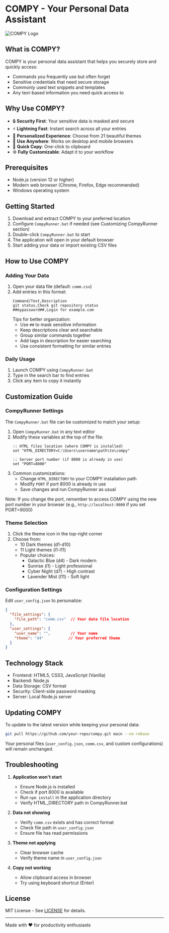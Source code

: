 # COMPY - Your Personal Data Assistant

![COMPY Logo](favicon_io/favicon.ico)

## What is COMPY?

COMPY is your personal data assistant that helps you securely store and quickly access:
- Commands you frequently use but often forget
- Sensitive credentials that need secure storage
- Commonly used text snippets and templates
- Any text-based information you need quick access to

## Why Use COMPY?

- 🔒 **Security First**: Your sensitive data is masked and secure
- ⚡ **Lightning Fast**: Instant search across all your entries
- 🎨 **Personalized Experience**: Choose from 21 beautiful themes
- 📱 **Use Anywhere**: Works on desktop and mobile browsers
- 🔄 **Quick Copy**: One-click to clipboard
- ⚙️ **Fully Customizable**: Adapt it to your workflow

## Prerequisites

- Node.js (version 12 or higher)
- Modern web browser (Chrome, Firefox, Edge recommended)
- Windows operating system

## Getting Started

1. Download and extract COMPY to your preferred location
2. Configure `CompyRunner.bat` if needed (see Customizing CompyRunner section)
3. Double-click `CompyRunner.bat` to start
4. The application will open in your default browser
5. Start adding your data or import existing CSV files

## How to Use COMPY

### Adding Your Data
1. Open your data file (default: `comm.csv`)
2. Add entries in this format:
   ```
   Command/Text,Description
   git status,Check git repository status
   ##mypassword##,Login for example.com
   ```
   Tips for better organization:
   - Use `##` to mask sensitive information
   - Keep descriptions clear and searchable
   - Group similar commands together
   - Add tags in description for easier searching
   - Use consistent formatting for similar entries

### Daily Usage
1. Launch COMPY using `CompyRunner.bat`
2. Type in the search bar to find entries
3. Click any item to copy it instantly

## Customization Guide

### CompyRunner Settings
The `CompyRunner.bat` file can be customized to match your setup:

1. Open `CompyRunner.bat` in any text editor
2. Modify these variables at the top of the file:
   ```batch
   :: HTML files location (where COMPY is installed)
   set "HTML_DIRECTORY=C:\Users\username\path\to\compy"

   :: Server port number (if 8000 is already in use)
   set "PORT=8000"
   ```
3. Common customizations:
   - Change `HTML_DIRECTORY` to your COMPY installation path
   - Modify `PORT` if port 8000 is already in use
   - Save changes and run CompyRunner as usual

Note: If you change the port, remember to access COMPY using the new port number in your browser (e.g., `http://localhost:9000` if you set PORT=9000)

### Theme Selection
1. Click the theme icon in the top-right corner
2. Choose from:
   - 10 Dark themes (d1-d10)
   - 11 Light themes (l1-l11)
   - Popular choices:
     - Galactic Blue (d4) - Dark modern
     - Sunrise (l1) - Light professional
     - Cyber Night (d7) - High contrast
     - Lavender Mist (l11) - Soft light

### Configuration Settings
Edit `user_config.json` to personalize:
```json
{
  "file_settings": {
    "file_path": "comm.csv"  // Your data file location
  },
  "user_settings": {
    "user_name": "",         // Your name
    "theme": "d4"           // Your preferred theme
  }
}
```

## Technology Stack
- Frontend: HTML5, CSS3, JavaScript (Vanilla)
- Backend: Node.js
- Data Storage: CSV format
- Security: Client-side password masking
- Server: Local Node.js server

## Updating COMPY

To update to the latest version while keeping your personal data:

```bash
git pull https://github.com/your-repo/compy.git main --no-rebase
```

Your personal files (`user_config.json`, `comm.csv`, and custom configurations) will remain unchanged.

## Troubleshooting

1. **Application won't start**
   - Ensure Node.js is installed
   - Check if port 8000 is available
   - Run `npm install` in the application directory
   - Verify HTML_DIRECTORY path in CompyRunner.bat

2. **Data not showing**
   - Verify `comm.csv` exists and has correct format
   - Check file path in `user_config.json`
   - Ensure file has read permissions

3. **Theme not applying**
   - Clear browser cache
   - Verify theme name in `user_config.json`

4. **Copy not working**
   - Allow clipboard access in browser
   - Try using keyboard shortcut (Enter)

## License

MIT License - See [LICENSE](LICENSE) for details.

---
Made with ❤️ for productivity enthusiasts
